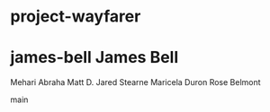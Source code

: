 # project-wayfarer

james-bell
James Bell
=======





Mehari Abraha
Matt D.
Jared Stearne
Maricela Duron
Rose Belmont

 main
